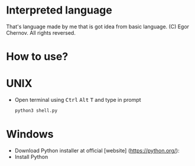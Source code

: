 # Interpreted language
That's language made by me that is got idea from basic language.
(C) Egor Chernov. All rights reversed.
# How to use?
# UNIX
- Open terminal using <kbd>Ctrl</kbd> <kbd>Alt</kbd> <kbd>T</kbd> and type in prompt  
    ```sh
    python3 shell.py
    ```
# Windows
- Download Python installer at official [website]
(https://python.org/):
- Install Python
